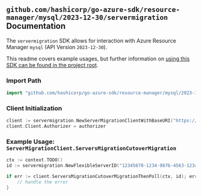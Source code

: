 
## `github.com/hashicorp/go-azure-sdk/resource-manager/mysql/2023-12-30/servermigration` Documentation

The `servermigration` SDK allows for interaction with Azure Resource Manager `mysql` (API Version `2023-12-30`).

This readme covers example usages, but further information on [using this SDK can be found in the project root](https://github.com/hashicorp/go-azure-sdk/tree/main/docs).

### Import Path

```go
import "github.com/hashicorp/go-azure-sdk/resource-manager/mysql/2023-12-30/servermigration"
```


### Client Initialization

```go
client := servermigration.NewServerMigrationClientWithBaseURI("https://management.azure.com")
client.Client.Authorizer = authorizer
```


### Example Usage: `ServerMigrationClient.ServersMigrationCutoverMigration`

```go
ctx := context.TODO()
id := servermigration.NewFlexibleServerID("12345678-1234-9876-4563-123456789012", "example-resource-group", "flexibleServerName")

if err := client.ServersMigrationCutoverMigrationThenPoll(ctx, id); err != nil {
	// handle the error
}
```

